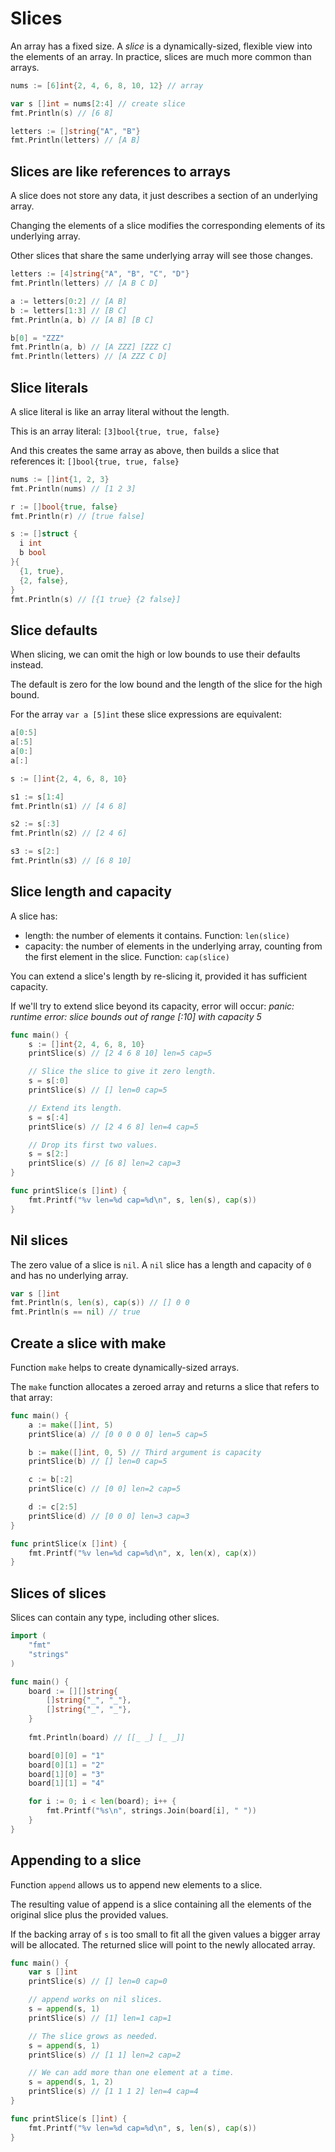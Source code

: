 # Slices

An array has a fixed size. A *slice* is a dynamically-sized, flexible view into the elements of an array. 
In practice, slices are much more common than arrays.

```go
nums := [6]int{2, 4, 6, 8, 10, 12} // array

var s []int = nums[2:4] // create slice
fmt.Println(s) // [6 8]

letters := []string{"A", "B"}
fmt.Println(letters) // [A B]
```

## Slices are like references to arrays

A slice does not store any data, it just describes a section of an underlying array.

Changing the elements of a slice modifies the corresponding elements of its underlying array.

Other slices that share the same underlying array will see those changes.

```go
letters := [4]string{"A", "B", "C", "D"}
fmt.Println(letters) // [A B C D]

a := letters[0:2] // [A B]
b := letters[1:3] // [B C]
fmt.Println(a, b) // [A B] [B C]

b[0] = "ZZZ"
fmt.Println(a, b) // [A ZZZ] [ZZZ C]
fmt.Println(letters) // [A ZZZ C D]
```

## Slice literals

A slice literal is like an array literal without the length.

This is an array literal: `[3]bool{true, true, false}`

And this creates the same array as above, then builds a slice that references it: `[]bool{true, true, false}`

```go
nums := []int{1, 2, 3}
fmt.Println(nums) // [1 2 3]

r := []bool{true, false}
fmt.Println(r) // [true false]

s := []struct {
  i int
  b bool
}{
  {1, true},
  {2, false},
}
fmt.Println(s) // [{1 true} {2 false}]
```

## Slice defaults

When slicing, we can omit the high or low bounds to use their defaults instead.

The default is zero for the low bound and the length of the slice for the high bound.

For the array `var a [5]int` these slice expressions are equivalent:

```go
a[0:5]
a[:5]
a[0:]
a[:]
```

```go
s := []int{2, 4, 6, 8, 10}

s1 := s[1:4]
fmt.Println(s1) // [4 6 8]

s2 := s[:3]
fmt.Println(s2) // [2 4 6]

s3 := s[2:]
fmt.Println(s3) // [6 8 10]
```

## Slice length and capacity

A slice has:

- length: the number of elements it contains. Function: `len(slice)`
- capacity: the number of elements in the underlying array, counting from the first element in the slice. Function: `cap(slice)`

You can extend a slice's length by re-slicing it, provided it has sufficient capacity. 

If we'll try to extend slice beyond its capacity, error will occur: *panic: runtime error: slice bounds out of range [:10] with capacity 5*

```go
func main() {
	s := []int{2, 4, 6, 8, 10}
	printSlice(s) // [2 4 6 8 10] len=5 cap=5

	// Slice the slice to give it zero length.
	s = s[:0]
	printSlice(s) // [] len=0 cap=5

	// Extend its length.
	s = s[:4]
	printSlice(s) // [2 4 6 8] len=4 cap=5

	// Drop its first two values.
	s = s[2:]
	printSlice(s) // [6 8] len=2 cap=3
}

func printSlice(s []int) {
	fmt.Printf("%v len=%d cap=%d\n", s, len(s), cap(s))
}
```

## Nil slices

The zero value of a slice is `nil`. A `nil` slice has a length and capacity of `0` and has no underlying array.

```go
var s []int
fmt.Println(s, len(s), cap(s)) // [] 0 0
fmt.Println(s == nil) // true
```

## Create a slice with make

Function `make` helps to create dynamically-sized arrays.

The `make` function allocates a zeroed array and returns a slice that refers to that array:

```go
func main() {
	a := make([]int, 5)
	printSlice(a) // [0 0 0 0 0] len=5 cap=5

	b := make([]int, 0, 5) // Third argument is capacity
	printSlice(b) // [] len=0 cap=5

	c := b[:2]
	printSlice(c) // [0 0] len=2 cap=5

	d := c[2:5]
	printSlice(d) // [0 0 0] len=3 cap=3
}

func printSlice(x []int) {
	fmt.Printf("%v len=%d cap=%d\n", x, len(x), cap(x))
}
```

## Slices of slices

Slices can contain any type, including other slices.

```go
import (
	"fmt"
	"strings"
)

func main() {
	board := [][]string{
		[]string{"_", "_"},
		[]string{"_", "_"},
	}
	
	fmt.Println(board) // [[_ _] [_ _]]

	board[0][0] = "1"
	board[0][1] = "2"
	board[1][0] = "3"
	board[1][1] = "4"

	for i := 0; i < len(board); i++ {
		fmt.Printf("%s\n", strings.Join(board[i], " "))
	}
}
```

## Appending to a slice

Function `append` allows us to append new elements to a slice.

The resulting value of append is a slice containing all the elements of the original slice plus the provided values.

If the backing array of `s` is too small to fit all the given values a bigger array will be allocated. 
The returned slice will point to the newly allocated array.

```go
func main() {
	var s []int
	printSlice(s) // [] len=0 cap=0

	// append works on nil slices.
	s = append(s, 1)
	printSlice(s) // [1] len=1 cap=1

	// The slice grows as needed.
	s = append(s, 1)
	printSlice(s) // [1 1] len=2 cap=2

	// We can add more than one element at a time.
	s = append(s, 1, 2)
	printSlice(s) // [1 1 1 2] len=4 cap=4
}

func printSlice(s []int) {
	fmt.Printf("%v len=%d cap=%d\n", s, len(s), cap(s))
}
```
